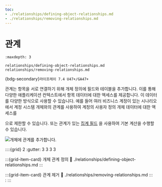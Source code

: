 ```yaml
---
toc:
- ./relationships/defining-object-relationships.md
- ./relationships/removing-relationships.md
---
```

# 관계

```{toctree}
:maxdepth: 3

relationships/defining-object-relationships.md
relationships/removing-relationships.md
```

{bdg-secondary}`라이프레이 7.4 U47+/GA47+`

관계는 항목을 서로 연결하기 위해 개체 정의에 필드와 테이블을 추가합니다. 이를 통해 다양한 애플리케이션 컨텍스트에서 항목 데이터에 대한 액세스를 제공합니다. 이 데이터를 다양한 방식으로 사용할 수 있습니다. 예를 들어 여러 비즈니스 계정이 있는 시나리오에서 계정 시스템 개체와의 관계를 사용하여 계정</a>의 사용자 정의 개체 데이터에 대한 액세스를

으로 제한할 수 있습니다. 또는 관계가 있는 [집계 필드](../creating-and-managing-objects/fields/aggregation-fields.md) 을 사용하여 기본 계산을 수행할 수 있습니다.</p> 

![개체에 관계를 추가합니다.](./relationships/images/01.png)

::::{grid} 2
:gutter: 3 3 3 3

:::{grid-item-card} 개체 관계 정의
:link: ./relationships/defining-object-relationships.md
:::  

:::{grid-item-card} 관계 제거
:link: ./relationships/removing-relationships.md
:::  
:
:::

